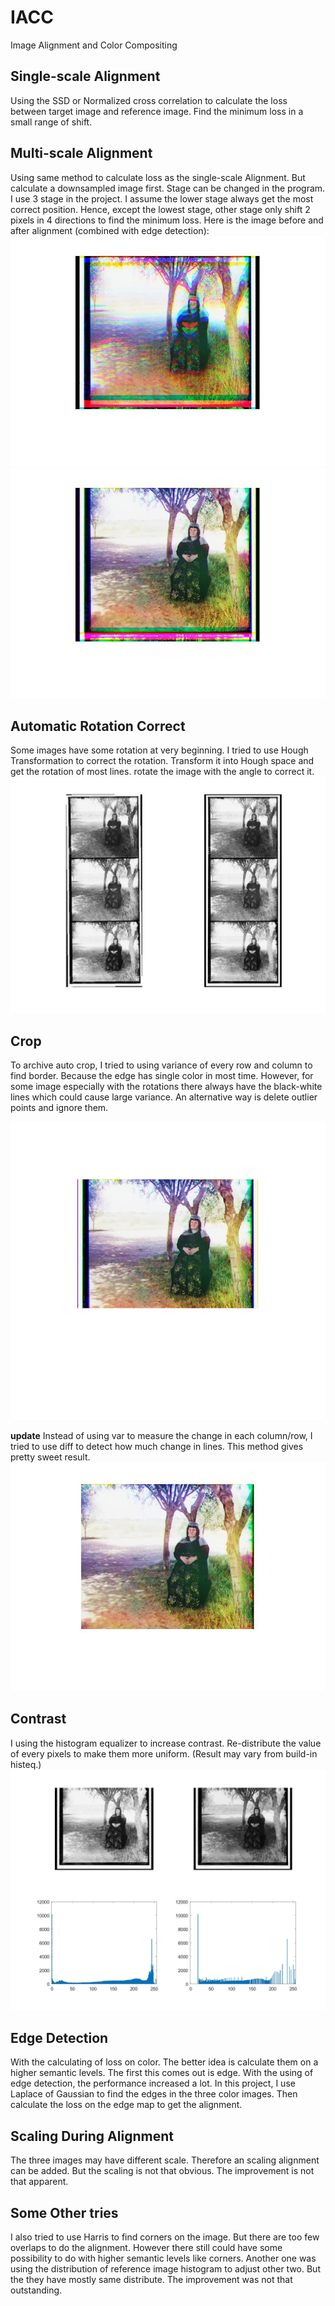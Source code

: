 # IACC
Image Alignment and Color Compositing

## Single-scale Alignment
Using the SSD or Normalized cross correlation to calculate the loss between target image and reference image. Find the minimum loss in a small range of shift.

## Multi-scale Alignment
Using same method to calculate loss as the single-scale Alignment. But calculate a downsampled image first. Stage can be changed in the program. I use 3 stage in the project. I assume the lower stage always get the most correct position. Hence, except the lowest stage, other stage only shift 2 pixels in 4 directions to find the minimum loss.
Here is the image before and after alignment (combined with edge detection):
![unaligned](/demo/unalign.jpg)
![aligned](/demo/aligned.jpg)
## Automatic Rotation Correct
Some images have some rotation at very beginning. I tried to use Hough Transformation to correct the rotation. Transform it into Hough space and get the rotation of most lines. rotate the image with the angle to correct it.
![hough transform](/demo/rotate.jpg)

## Crop
To archive auto crop, I tried to using variance of every row and column to find border. Because the edge has single color in most time. However, for some image especially with the rotations there always have the black-white lines which could cause large variance. An alternative way is delete outlier points and ignore them.

![crop](/demo/croped.jpg)

**update**
Instead of using var to measure the change in each column/row, I tried to use diff to detect how much change in lines. This method gives pretty sweet result.
![crop_diff](/demo/crop_diff.jpg)

## Contrast
I using the histogram equalizer to increase contrast. Re-distribute the value of every pixels to make them more uniform. (Result may vary from build-in histeq.)
![eq](/demo/eq.jpg)

## Edge Detection
With the calculating of loss on color. The better idea is calculate them on a higher semantic levels. The first this comes out is edge. With the using of edge detection, the performance increased a lot. In this project, I use Laplace of Gaussian to find the edges in the three color images. Then calculate the loss on the edge map to get the alignment. 

## Scaling During Alignment
The three images may have different scale. Therefore an scaling alignment can be added. But the scaling is not that obvious. The improvement is not that apparent.

## Some Other tries
I also tried to use Harris to find corners on the image. But there are too few overlaps to do the alignment. However there still could have some possibility to do with higher semantic levels like corners.
Another one was using the distribution of reference image histogram to adjust other two. But the they have mostly same distribute. The improvement was not that outstanding.

